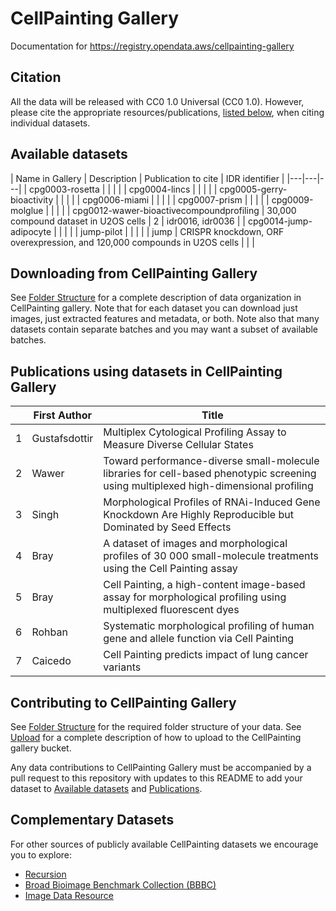# CellPainting Gallery

Documentation for https://registry.opendata.aws/cellpainting-gallery

## Citation

All the data will be released with CC0 1.0 Universal (CC0 1.0).
However, please cite the appropriate resources/publications, [listed below](#available-datasets), when citing individual datasets.

## Available datasets

| Name in Gallery | Description | Publication to cite | IDR identifier |
|---|---|---|
| cpg0003-rosetta | | | |
| cpg0004-lincs | | | |
| cpg0005-gerry-bioactivity | | | |
| cpg0006-miami | | | |
| cpg0007-prism | | | |
| cpg0009-molglue | | | |
| cpg0012-wawer-bioactivecompoundprofiling | 30,000 compound dataset in U2OS cells | 2 | idr0016, idr0036 |
| cpg0014-jump-adipocyte | | | |
| jump-pilot | | | |
| jump | CRISPR knockdown, ORF overexpression, and 120,000 compounds in U2OS cells | | |

## Downloading from CellPainting Gallery

See [Folder Structure](folder_structure.md) for a complete description of data organization in CellPainting gallery.
Note that for each dataset you can download just images, just extracted features and metadata, or both.
Note also that many datasets contain separate batches and you may want a subset of available batches.

## Publications using datasets in CellPainting Gallery
| | First Author | <div style="width:350px">Title</div> | Year | <div style="width:150px">Publication URL</div> | Dataset Name in Gallery |
|---|---|---|---|---|---|
| 1 | Gustafsdottir | Multiplex Cytological Profiling Assay to Measure Diverse Cellular States | 2013 | http://journals.plos.org/plosone/article?id=10.1371/journal.pone.0080999 | cpg0012-wawer-bioactivecompoundprofiling |
| 2 | Wawer | Toward performance-diverse small-molecule libraries for cell-based phenotypic screening using multiplexed high-dimensional profiling | 2014 | http://www.pnas.org/content/111/30/10911 | cpg0012-wawer-bioactivecompoundprofiling |
| 3 | Singh | Morphological Profiles of RNAi-Induced Gene Knockdown Are Highly Reproducible but Dominated by Seed Effects | 2015 | http://journals.plos.org/plosone/article?id=10.1371/journal.pone.0131370 | |
| 4 | Bray | A dataset of images and morphological profiles of 30 000 small-molecule treatments using the Cell Painting assay | 2017 | https://academic.oup.com/gigascience/article/6/12/1/2865213 | cpg0012-wawer-bioactivecompoundprofiling |
| 5 | Bray | Cell Painting, a high-content image-based assay for morphological profiling using multiplexed fluorescent dyes | 2016 | https://pubmed.ncbi.nlm.nih.gov/27560178/ | |
| 6 | Rohban | Systematic morphological profiling of human gene and allele function via Cell Painting | 2017 | https://elifesciences.org/content/6/e24060 | |
| 7 | Caicedo | Cell Painting predicts impact of lung cancer variants | 2022 | https://www.molbiolcell.org/doi/10.1091/mbc.E21-11-0538 | |

## Contributing to CellPainting Gallery

See [Folder Structure](folder_structure.md) for the required folder structure of your data. See [Upload](upload.md) for a complete description of how to upload to the CellPainting gallery bucket.

Any data contributions to CellPainting Gallery must be accompanied by a pull request to this repository with updates to this README to add your dataset to [Available datasets](#available-datasets) and [Publications](#publications-using-datasets-in-cellpainting-gallery).

## Complementary Datasets

For other sources of publicly available CellPainting datasets we encourage you to explore:
- [Recursion](https://www.rxrx.ai)
- [Broad Bioimage Benchmark Collection (BBBC)](https://bbbc.broadinstitute.org)
- [Image Data Resource](https://idr.openmicroscopy.org)
